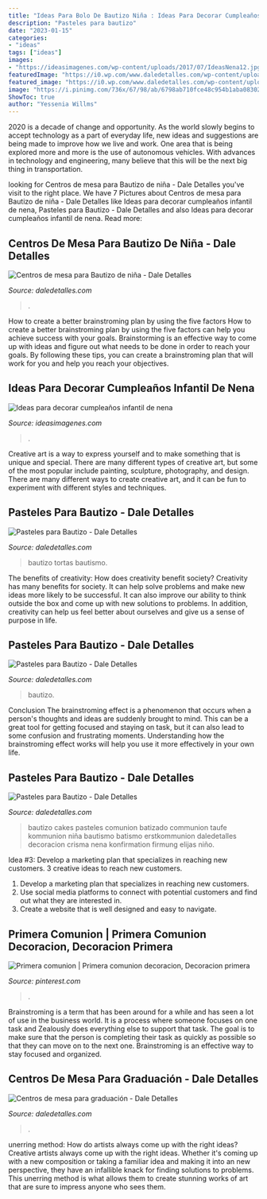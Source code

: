 ```yaml
---
title: "Ideas Para Bolo De Bautizo Niña : Ideas Para Decorar Cumpleaños Infantil De Nena"
description: "Pasteles para bautizo"
date: "2023-01-15"
categories:
- "ideas"
tags: ["ideas"]
images:
- "https://ideasimagenes.com/wp-content/uploads/2017/07/IdeasNena12.jpg"
featuredImage: "https://i0.wp.com/www.daledetalles.com/wp-content/uploads/2016/06/pastel-para-bautizo25.jpg"
featured_image: "https://i0.wp.com/www.daledetalles.com/wp-content/uploads/2016/07/7-3.jpg"
image: "https://i.pinimg.com/736x/67/98/ab/6798ab710fce48c954b1aba083028239.jpg"
ShowToc: true
author: "Yessenia Willms"
---
```



2020 is a decade of change and opportunity. As the world slowly begins to accept technology as a part of everyday life, new ideas and suggestions are being made to improve how we live and work. One area that is being explored more and more is the use of autonomous vehicles. With advances in technology and engineering, many believe that this will be the next big thing in transportation.

	

		
looking for Centros de mesa para Bautizo de niña - Dale Detalles you've visit to the right place. We have 7 Pictures about Centros de mesa para Bautizo de niña - Dale Detalles like Ideas para decorar cumpleaños infantil de nena, Pasteles para Bautizo - Dale Detalles and also Ideas para decorar cumpleaños infantil de nena. Read more:
		
    
## Centros De Mesa Para Bautizo De Niña - Dale Detalles

<img loading=lazy src="https://i0.wp.com/www.daledetalles.com/wp-content/uploads/2016/07/7-3.jpg" onerror="this.onerror=null;this.src='https://tse4.mm.bing.net/th?id=OIP.bN3Va7Jq1PqS1q3BQNN9EAHaJ4&amp;pid=15.1';" alt="Centros de mesa para Bautizo de niña - Dale Detalles">

_Source: daledetalles.com_

>. 

	

How to create a better brainstroming plan by using the five factors
How to create a better brainstroming plan by using the five factors can help you achieve success with your goals. Brainstorming is an effective way to come up with ideas and figure out what needs to be done in order to reach your goals. By following these tips, you can create a brainstroming plan that will work for you and help you reach your objectives.

    
## Ideas Para Decorar Cumpleaños Infantil De Nena

<img loading=lazy src="https://ideasimagenes.com/wp-content/uploads/2017/07/IdeasNena12.jpg" onerror="this.onerror=null;this.src='https://tse2.mm.bing.net/th?id=OIP.eyXNYV94cCKMJ8nIY-PLpAHaJ4&amp;pid=15.1';" alt="Ideas para decorar cumpleaños infantil de nena">

_Source: ideasimagenes.com_

>. 

	

Creative art is a way to express yourself and to make something that is unique and special. There are many different types of creative art, but some of the most popular include painting, sculpture, photography, and design. There are many different ways to create creative art, and it can be fun to experiment with different styles and techniques.

    
## Pasteles Para Bautizo - Dale Detalles

<img loading=lazy src="https://i0.wp.com/www.daledetalles.com/wp-content/uploads/2016/06/pastel-para-bautizo25.jpg" onerror="this.onerror=null;this.src='https://tse4.mm.bing.net/th?id=OIP.L0UtmrM9U_wdPtg_RuG4nAHaL7&amp;pid=15.1';" alt="Pasteles para Bautizo - Dale Detalles">

_Source: daledetalles.com_

>bautizo tortas bautismo. 

	

The benefits of creativity: How does creativity benefit society?
Creativity has many benefits for society. It can help solve problems and make new ideas more likely to be successful. It can also improve our ability to think outside the box and come up with new solutions to problems. In addition, creativity can help us feel better about ourselves and give us a sense of purpose in life.

    
## Pasteles Para Bautizo - Dale Detalles

<img loading=lazy src="https://i1.wp.com/www.daledetalles.com/wp-content/uploads/2016/06/pastel-para-bautizo9.jpg?resize=550%2C733" onerror="this.onerror=null;this.src='https://tse1.mm.bing.net/th?id=OIP.uttunK40hkMhEbeZLFDk_wHaJ3&amp;pid=15.1';" alt="Pasteles para Bautizo - Dale Detalles">

_Source: daledetalles.com_

>bautizo. 

	

Conclusion
The brainstroming effect is a phenomenon that occurs when a person's thoughts and ideas are suddenly brought to mind. This can be a great tool for getting focused and staying on task, but it can also lead to some confusion and frustrating moments. Understanding how the brainstroming effect works will help you use it more effectively in your own life.

    
## Pasteles Para Bautizo - Dale Detalles

<img loading=lazy src="https://i2.wp.com/www.daledetalles.com/wp-content/uploads/2016/06/pastel-para-bautizo15.jpg" onerror="this.onerror=null;this.src='https://tse4.mm.bing.net/th?id=OIP.vOha2Xew4ZVj8xtUGubwtAHaKZ&amp;pid=15.1';" alt="Pasteles para Bautizo - Dale Detalles">

_Source: daledetalles.com_

>bautizo cakes pasteles comunion batizado communion taufe kommunion niña bautismo batismo erstkommunion daledetalles decoracion crisma nena konfirmation firmung elijas niño. 

	

Idea #3: Develop a marketing plan that specializes in reaching new customers.
3 creative ideas to reach new customers.
1. Develop a marketing plan that specializes in reaching new customers. 
2. Use social media platforms to connect with potential customers and find out what they are interested in. 
3. Create a website that is well designed and easy to navigate.

    
## Primera Comunion | Primera Comunion Decoracion, Decoracion Primera

<img loading=lazy src="https://i.pinimg.com/736x/67/98/ab/6798ab710fce48c954b1aba083028239.jpg" onerror="this.onerror=null;this.src='https://tse4.mm.bing.net/th?id=OIP.gKrT4fb2GlN94RojtvFebAHaNK&amp;pid=15.1';" alt="Primera comunion | Primera comunion decoracion, Decoracion primera">

_Source: pinterest.com_

>. 

	

Brainstroming is a term that has been around for a while and has seen a lot of use in the business world. It is a process where someone focuses on one task and Zealously does everything else to support that task. The goal is to make sure that the person is completing their task as quickly as possible so that they can move on to the next one. Brainstroming is an effective way to stay focused and organized.

    
## Centros De Mesa Para Graduación - Dale Detalles

<img loading=lazy src="https://i0.wp.com/www.daledetalles.com/wp-content/uploads/2017/06/graduacion-centros-de-mesa12.jpg" onerror="this.onerror=null;this.src='https://tse4.mm.bing.net/th?id=OIP.V7C6dsQx2P7yC2pjv0n3AAHaJ3&amp;pid=15.1';" alt="Centros de mesa para graduación - Dale Detalles">

_Source: daledetalles.com_

>. 

	

unerring method: How do artists always come up with the right ideas?
Creative artists always come up with the right ideas. Whether it's coming up with a new composition or taking a familiar idea and making it into an new perspective, they have an infallible knack for finding solutions to problems. This unerring method is what allows them to create stunning works of art that are sure to impress anyone who sees them.

